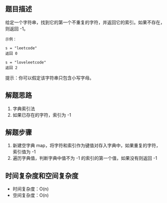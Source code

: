 ## 题目描述

给定一个字符串，找到它的第一个不重复的字符，并返回它的索引。如果不存在，则返回 -1。

```
示例：

s = "leetcode"
返回 0

s = "loveleetcode"
返回 2
```

提示：你可以假定该字符串只包含小写字母。

## 解题思路

1. 字典索引法
2. 如果已存在的字符，索引为 -1

## 解题步骤

1. 新建空字典 map，将字符和索引作为键值对存入字典中，如果重复的字符，索引值为 -1
2. 遍历字典值，判断字典中值不为 -1 的索引的第一个值，如果没有则返回 -1

## 时间复杂度和空间复杂度

+ 时间复杂度：O(n)
+ 空间复杂度：O(n)